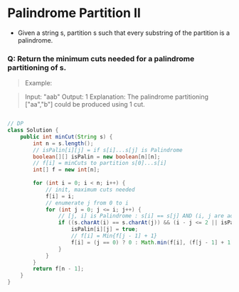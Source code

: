# Palindrome Partition II
- Given a string s, partition s such that every substring of the partition is a palindrome.

### Q: Return the minimum cuts needed for a palindrome partitioning of s.

>Example:

>Input: "aab"
>Output: 1
>Explanation: The palindrome partitioning ["aa","b"] could be produced using 1 cut.

```java

// DP
class Solution {
    public int minCut(String s) {
        int n = s.length();
        // isPalin[i][j] = if s[i]...s[j] is Palindrome
        boolean[][] isPalin = new boolean[n][n]; 
        // f[i] = minCuts to partition s[0]...s[i]
        int[] f = new int[n]; 
        
        for (int i = 0; i < n; i++) { 
            // init, maximum cuts needed
            f[i] = i;
            // enumerate j from 0 to i
            for (int j = 0; j <= i; j++) { 
                // [j, i] is Palindrome : s[i] == s[j] AND (i, j are adjacent OR neighbors [i - 1][j + 1] is Palindrome)
                if ((s.charAt(i) == s.charAt(j)) && (i - j <= 2 || isPalin[i - 1][j + 1])) {
                    isPalin[i][j] = true;
                    // f[i] = Min{f[j - 1] + 1}
                    f[i] = (j == 0) ? 0 : Math.min(f[i], (f[j - 1] + 1));
                }
            }
        }
        return f[n - 1];
    }
}
```